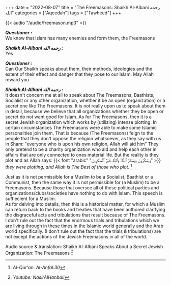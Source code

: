 +++
date = "2022-08-07"
title = "The Freemasons: Shaikh Al-Albani رحمه الله"
categories = ["Aqeedah"]
tags = ["Tawheed"]
+++

{{< audio "/audio/freemason.mp3" >}}

***Questioner :*** <br />
We know that Islam has many enemies and form them, the Freemasons

***Shaikh Al-Albani رحمه الله :*** <br />
Yes

***Questioner :*** <br />
Can Our Shaikh speaks  about them, their methods, ideologies and the extent of their effect and danger that they pose to our Islam. May Allah reward you

***Shaikh Al-Albani رحمه الله :*** <br />
It doesn't concern me at all to speak about The Freemasons, Baathists, Socialist or any other organization, whether it be an open (organization) or a secret one like The Freemasons. It is not really upon us to speak about them in detail, because we believe that all organizations whether they be open or secret do not want good for Islam.
As for The Freemasons, then it is a secret Jewish organization which works by (utilizing) intense plotting. In certain circumstances The Freemasons were able to make some Islamic personalities join them. That is because (The Freemasons) feign to the people that they don't oppose the religion whatsoever, as they say with us in Sham: "everyone who is upon his own religion, Allah will aid him"
They only pretend to be a charity organization who aid and help each other in affairs that are only connected to ones material life. But the reality is they plot and as Allah says: 
{{< font "arabic" "وَيَمْكُرُونَ وَيَمْكُرُ ٱللَّهُ ۖ وَٱللَّهُ خَيْرُ ٱلْمَـٰكِرِينَ" >}}
_they were plotting, and Allah is The Best of those who plot._ [^1]

Just as it is not permissible for a Muslim to be a Socialist, Baathist or a Communist,  then the same way it is not permissible for (a Muslim) to be a Freemasons. Because those that oversee all of these political parties and organizations/clubs/societies have nothing to do with Islam. This speech is suffiecient for a Muslim. <br />
As for delving into details, then this is a historical matter, for which a Muslim can return back to the books and treaties that have been authored clarifying the disgraceful acts and tribulations that result because of The Freemasons. I don't rule out the fact that the enormous trials and tribulations which we are living through in these times in the Islamic world generally and the Arab world specifically. (I don't rule out the fact that the trials & tribulations) are not except the actions of the Jewish Freemasons in all of the world.

Audio source & translation: Shaikh Al-Albani Speaks About a Secret Jewish Organization: The Freemasons [^2]

[^1]: _Al-Qur'an. Al-Anfal:30_
[^2]: _Youtube: NasirAlHanbali_